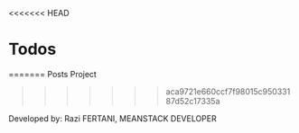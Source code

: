 <<<<<<< HEAD
# Todos
=======
Posts Project
>>>>>>> aca9721e660ccf7f98015c95033187d52c17335a

Developed by: 
  Razi FERTANI, MEANSTACK DEVELOPER
